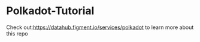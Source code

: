 # Polkadot-Tutorial
 Check out:https://datahub.figment.io/services/polkadot to learn more about this repo
